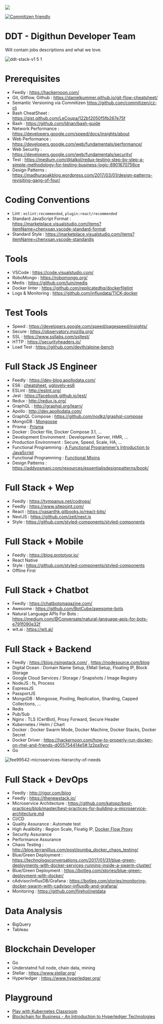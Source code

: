 ![](https://raw.githubusercontent.com/digithun/ddt/master/art/ddt.png)

[![Commitizen friendly](https://img.shields.io/badge/commitizen-friendly-brightgreen.svg)](http://commitizen.github.io/cz-cli/)

# DDT - Digithun Developer Team
Will contain jobs descriptions and what we love.

![ddt-stack-v1 5 1](https://user-images.githubusercontent.com/97060/38129156-f4d79eae-3427-11e8-9334-81ba1f3e5701.png)

# Prerequisites
- Feedly : https://hackernoon.com/
- Git, Gitflow, Github : https://danielkummer.github.io/git-flow-cheatsheet/
- Semantic Versioning via Commitizen https://github.com/commitizen/cz-cli
- Bash CheatSheet : https://gist.github.com/LeCoupa/122b12050f5fb267e75f
- Bash : https://github.com/Idnan/bash-guide
- Network Performance : https://developers.google.com/speed/docs/insights/about
- Web Performance : https://developers.google.com/web/fundamentals/performance/
- Web Security : https://developers.google.com/web/fundamentals/security/
- Test : https://medium.com/@talkol/redux-testing-step-by-step-a-simple-methodology-for-testing-business-logic-8901670756ce
- Design Patterns : https://madhuraoakblog.wordpress.com/2017/03/01/design-patterns-revisiting-gang-of-four/

# Coding Conventions
- Lint : `eslint:recommended`, `plugin:react/recommended`
- Standard JavaScript Format : https://marketplace.visualstudio.com/items?itemName=chenxsan.vscode-standard-format
- Standard Style : https://marketplace.visualstudio.com/items?itemName=chenxsan.vscode-standardjs

# Tools
- VSCode : https://code.visualstudio.com/
- RoboMongo : https://robomongo.org/
- Medis : https://github.com/luin/medis
- Docker linter : https://github.com/replicatedhq/dockerfilelint
- Logs & Monitoring : https://github.com/influxdata/TICK-docker

# Test Tools
- Speed : https://developers.google.com/speed/pagespeed/insights/
- Secure : https://observatory.mozilla.org/
- SSL : https://www.ssllabs.com/ssltest/
- HTTP : https://securityheaders.io/
- Load Test : https://github.com/devth/alpine-bench

# Full Stack JS Engineer
- Feedly : https://dev-blog.apollodata.com/
- ES6 : [cheatsheet](https://github.com/DrkSephy/es6-cheatsheet), [uglovely-es6](https://github.com/smmoosavi/uglovely-es6)
- ESLint : http://eslint.org/
- Jest : https://facebook.github.io/jest/
- Redux : http://redux.js.org/
- GraphQL : http://graphql.org/learn/
- Apollo : http://dev.apollodata.com/
- GraphQL Compose : https://github.com/nodkz/graphql-compose
- MongoDB : [Mongoose](http://mongoosejs.com/)
- Prisma : [Prisma](https://www.prisma.io/)
- Docker : Docker file, Docker Compose 3.1, ...
- Development Environment : Development Server, HMR, ...
- Production Environment : Secure, Speed, Scale, HA, ...
- Functional Programming : [A Functional Programmer’s Introduction to JavaScript](https://medium.com/javascript-scene/a-functional-programmers-introduction-to-javascript-composing-software-d670d14ede30)
- Functional Programming : [Functional Mixins](https://medium.com/javascript-scene/functional-mixins-composing-software-ffb66d5e731c)
- Design Patterns : https://addyosmani.com/resources/essentialjsdesignpatterns/book/

# Full Stack + Wep
- Feedly : https://tympanus.net/codrops/
- Feedly : https://www.sitepoint.com/
- React : https://vasanthk.gitbooks.io/react-bits/
- NextJS : https://github.com/zeit/next.js
- Style : https://github.com/styled-components/styled-components

# Full Stack + Mobile
- Feedly : https://blog.prototypr.io/
- React Native
- Style : https://github.com/styled-components/styled-components
- Offline First

# Full Stack + Chatbot
- Feedly : https://chatbotsmagazine.com/
- Awesome : https://github.com/BotCube/awesome-bots
- Natural Language APIs For Bots : https://medium.com/@Conversate/natural-language-apis-for-bots-e791f090e32f
- wit.ai : https://wit.ai/

# Full Stack + Backend
- Feedly : https://blog.risingstack.com/ , https://nodesource.com/blog
- Digital Ocean : Domain Name Setup, EMail Setup, Floating IP, Block Storage
- Google Cloud Services / Storage / Snapshots / Image Registry
- NodeJS : fs, Process
- ExpressJS
- PassportJS
- MongoDB : Mongoose, Pooling, Replication, Sharding, Capped Collections, ...
- Redis
- Pub/Sub
- Nginx : TLS (CertBot), Proxy Forward, Secure Header
- Kubernetes / Helm / Chart
- Docker : Docker Swarm Mode, Docker Machine, Docker Stacks, Docker Secret
- Docker Driver : https://hackernoon.com/how-to-properly-run-docker-on-rhel-and-friends-d055754414e5#.1z2ps9ycr
- Go

![fee99542-microservices-hierarchy-of-needs](https://user-images.githubusercontent.com/97060/27008143-5898b092-4e94-11e7-9a4c-74c625562108.png)

# Full Stack + DevOps
- Feedly : http://rigor.com/blog
- Feedly : https://thenewstack.io/
- Microservice Architecture : https://github.com/katopz/best-practices/blob/master/best-practices-for-building-a-microservice-architecture.md
- CI/CD
- Quality Assurance : Automate test
- High Avalibility : Region Scale, Floatig IP, [Docker Flow Proxy](https://proxy.dockerflow.com/swarm-mode-stack/)
- Security Assurance
- Performance Assurance
- Chaos Testing : http://blog.terranillius.com/post/pumba_docker_chaos_testing/
- Blue/Green Deployment : https://technologyconversations.com/2017/01/31/blue-green-deployments-with-docker-services-running-inside-a-swarm-cluster/
- Blue/Green Deployment : https://botleg.com/stories/blue-green-deployment-with-docker/
- cAdvisor/influxDB/Grafana : https://botleg.com/stories/monitoring-docker-swarm-with-cadvisor-influxdb-and-grafana/
- Monitoring : https://github.com/firehol/netdata

# Data Analysis
- BigQuery
- Tableau

# Blockchain Developer
- Go
- Understatnd full node, chain data, mining
- Stellar : https://www.stellar.org/
- Hyperledger : https://www.hyperledger.org/

# Playground
- [Play with Kubernetes Classroom](https://training.play-with-kubernetes.com/)
- [Blockchain for Business - An Introduction to Hyperledger Technologies](https://www.edx.org/course/blockchain-business-introduction-linuxfoundationx-lfs171x)
